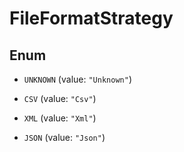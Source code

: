 
# FileFormatStrategy

## Enum


* `UNKNOWN` (value: `"Unknown"`)

* `CSV` (value: `"Csv"`)

* `XML` (value: `"Xml"`)

* `JSON` (value: `"Json"`)



